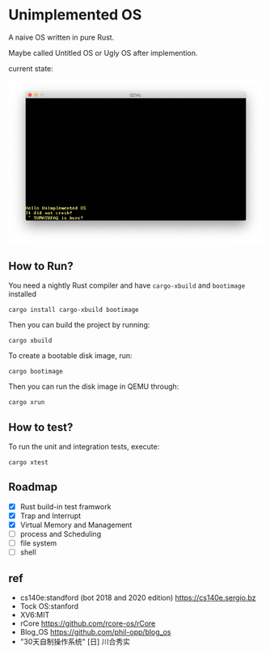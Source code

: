 # Unimplemented OS

A naive OS written in pure Rust.

Maybe called Untitled OS or Ugly OS after implemention.

current state:

![](./img/hello.png)

## How to Run?

You need a nightly Rust compiler and have `cargo-xbuild` and `bootimage` installed

```
cargo install cargo-xbuild bootimage
```

Then you can build the project by running:

```
cargo xbuild
```

To create a bootable disk image, run:

```
cargo bootimage
```

Then you can run the disk image in QEMU through:

```
cargo xrun
```

## How to test?

To run the unit and integration tests, execute: 

```
cargo xtest
```

## Roadmap

- [x] Rust build-in test framwork
- [x] Trap and Interrupt
- [x] Virtual Memory and Management
- [ ]  process and Scheduling 
- [ ]  file system
- [ ]  shell

## ref

- cs140e:standford  (bot 2018 and 2020 edition) https://cs140e.sergio.bz
- Tock OS:stanford
- XV6:MIT
- rCore https://github.com/rcore-os/rCore
- Blog_OS https://github.com/phil-opp/blog_os
- "30天自制操作系统" [日] 川合秀实


